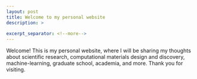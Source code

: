 ```yaml
---
layout: post
title: Welcome to my personal website
description: >
  
excerpt_separator: <!--more-->
---
```


Welcome! This is my personal website, where I will be sharing my thoughts about scientific research, computational materials design and discovery, machine-learning,  graduate school, academia, and more. Thank you for visiting. 